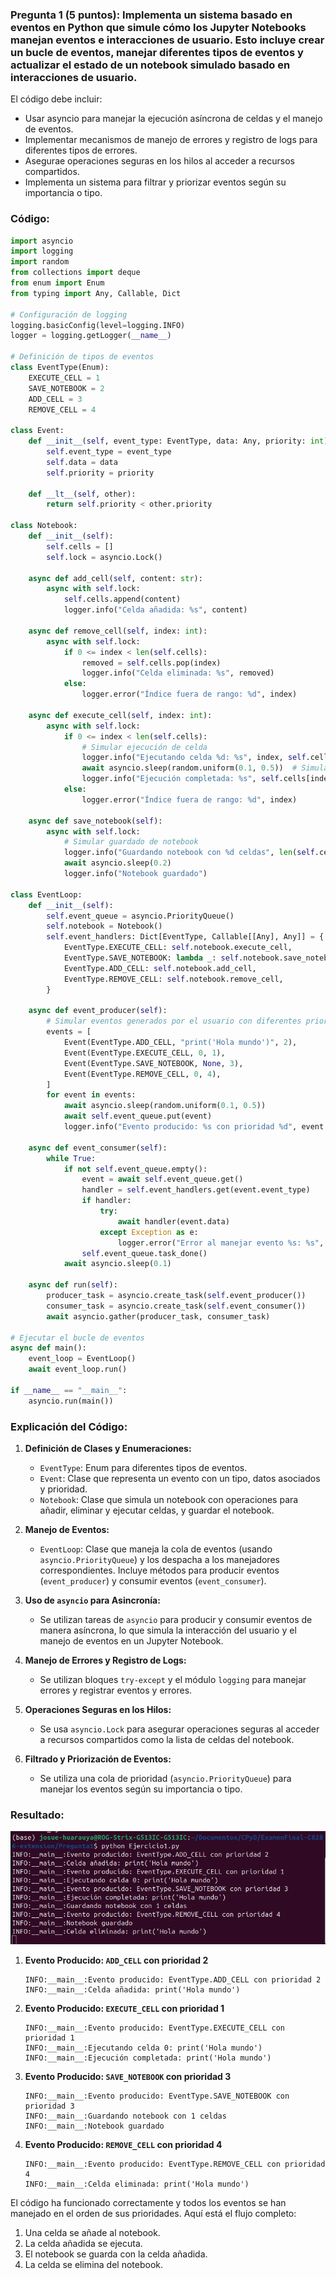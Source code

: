### Pregunta 1 (5 puntos): Implementa un sistema basado en eventos en Python que simule cómo los Jupyter Notebooks manejan eventos e interacciones de usuario. Esto incluye crear un bucle de eventos, manejar diferentes tipos de eventos y actualizar el estado de un notebook simulado basado en interacciones de usuario.

El código debe incluir:

- Usar asyncio para manejar la ejecución asíncrona de celdas y el manejo de eventos.
- Implementar mecanismos de manejo de errores y registro de logs para diferentes tipos de errores.
- Asegurae operaciones seguras en los hilos al acceder a recursos compartidos.
- Implementa un sistema para filtrar y priorizar eventos según su importancia o tipo.

### Código:

```python
import asyncio
import logging
import random
from collections import deque
from enum import Enum
from typing import Any, Callable, Dict

# Configuración de logging
logging.basicConfig(level=logging.INFO)
logger = logging.getLogger(__name__)

# Definición de tipos de eventos
class EventType(Enum):
    EXECUTE_CELL = 1
    SAVE_NOTEBOOK = 2
    ADD_CELL = 3
    REMOVE_CELL = 4

class Event:
    def __init__(self, event_type: EventType, data: Any, priority: int):
        self.event_type = event_type
        self.data = data
        self.priority = priority

    def __lt__(self, other):
        return self.priority < other.priority

class Notebook:
    def __init__(self):
        self.cells = []
        self.lock = asyncio.Lock()

    async def add_cell(self, content: str):
        async with self.lock:
            self.cells.append(content)
            logger.info("Celda añadida: %s", content)

    async def remove_cell(self, index: int):
        async with self.lock:
            if 0 <= index < len(self.cells):
                removed = self.cells.pop(index)
                logger.info("Celda eliminada: %s", removed)
            else:
                logger.error("Índice fuera de rango: %d", index)

    async def execute_cell(self, index: int):
        async with self.lock:
            if 0 <= index < len(self.cells):
                # Simular ejecución de celda
                logger.info("Ejecutando celda %d: %s", index, self.cells[index])
                await asyncio.sleep(random.uniform(0.1, 0.5))  # Simular tiempo de ejecución
                logger.info("Ejecución completada: %s", self.cells[index])
            else:
                logger.error("Índice fuera de rango: %d", index)

    async def save_notebook(self):
        async with self.lock:
            # Simular guardado de notebook
            logger.info("Guardando notebook con %d celdas", len(self.cells))
            await asyncio.sleep(0.2)
            logger.info("Notebook guardado")

class EventLoop:
    def __init__(self):
        self.event_queue = asyncio.PriorityQueue()
        self.notebook = Notebook()
        self.event_handlers: Dict[EventType, Callable[[Any], Any]] = {
            EventType.EXECUTE_CELL: self.notebook.execute_cell,
            EventType.SAVE_NOTEBOOK: lambda _: self.notebook.save_notebook(),
            EventType.ADD_CELL: self.notebook.add_cell,
            EventType.REMOVE_CELL: self.notebook.remove_cell,
        }

    async def event_producer(self):
        # Simular eventos generados por el usuario con diferentes prioridades
        events = [
            Event(EventType.ADD_CELL, "print('Hola mundo')", 2),
            Event(EventType.EXECUTE_CELL, 0, 1),
            Event(EventType.SAVE_NOTEBOOK, None, 3),
            Event(EventType.REMOVE_CELL, 0, 4),
        ]
        for event in events:
            await asyncio.sleep(random.uniform(0.1, 0.5))
            await self.event_queue.put(event)
            logger.info("Evento producido: %s con prioridad %d", event.event_type, event.priority)

    async def event_consumer(self):
        while True:
            if not self.event_queue.empty():
                event = await self.event_queue.get()
                handler = self.event_handlers.get(event.event_type)
                if handler:
                    try:
                        await handler(event.data)
                    except Exception as e:
                        logger.error("Error al manejar evento %s: %s", event.event_type, e)
                self.event_queue.task_done()
            await asyncio.sleep(0.1)

    async def run(self):
        producer_task = asyncio.create_task(self.event_producer())
        consumer_task = asyncio.create_task(self.event_consumer())
        await asyncio.gather(producer_task, consumer_task)

# Ejecutar el bucle de eventos
async def main():
    event_loop = EventLoop()
    await event_loop.run()

if __name__ == "__main__":
    asyncio.run(main())
```

### Explicación del Código:

1. **Definición de Clases y Enumeraciones:**
   - `EventType`: Enum para diferentes tipos de eventos.
   - `Event`: Clase que representa un evento con un tipo, datos asociados y prioridad.
   - `Notebook`: Clase que simula un notebook con operaciones para añadir, eliminar y ejecutar celdas, y guardar el notebook.

2. **Manejo de Eventos:**
   - `EventLoop`: Clase que maneja la cola de eventos (usando `asyncio.PriorityQueue`) y los despacha a los manejadores correspondientes. Incluye métodos para producir eventos (`event_producer`) y consumir eventos (`event_consumer`).

3. **Uso de `asyncio` para Asincronía:**
   - Se utilizan tareas de `asyncio` para producir y consumir eventos de manera asíncrona, lo que simula la interacción del usuario y el manejo de eventos en un Jupyter Notebook.

4. **Manejo de Errores y Registro de Logs:**
   - Se utilizan bloques `try-except` y el módulo `logging` para manejar errores y registrar eventos y errores.

5. **Operaciones Seguras en los Hilos:**
   - Se usa `asyncio.Lock` para asegurar operaciones seguras al acceder a recursos compartidos como la lista de celdas del notebook.

6. **Filtrado y Priorización de Eventos:**
   - Se utiliza una cola de prioridad (`asyncio.PriorityQueue`) para manejar los eventos según su importancia o tipo.

### Resultado:

![alt text](<Captura desde 2024-07-14 21-34-49.png>)

1. **Evento Producido: `ADD_CELL` con prioridad 2**
   ```
   INFO:__main__:Evento producido: EventType.ADD_CELL con prioridad 2
   INFO:__main__:Celda añadida: print('Hola mundo')
   ```
2. **Evento Producido: `EXECUTE_CELL` con prioridad 1**
   ```
   INFO:__main__:Evento producido: EventType.EXECUTE_CELL con prioridad 1
   INFO:__main__:Ejecutando celda 0: print('Hola mundo')
   INFO:__main__:Ejecución completada: print('Hola mundo')
   ```
3. **Evento Producido: `SAVE_NOTEBOOK` con prioridad 3**
   ```
   INFO:__main__:Evento producido: EventType.SAVE_NOTEBOOK con prioridad 3
   INFO:__main__:Guardando notebook con 1 celdas
   INFO:__main__:Notebook guardado
   ```
4. **Evento Producido: `REMOVE_CELL` con prioridad 4**
   ```
   INFO:__main__:Evento producido: EventType.REMOVE_CELL con prioridad 4
   INFO:__main__:Celda eliminada: print('Hola mundo')
   ```

El código ha funcionado correctamente y todos los eventos se han manejado en el orden de sus prioridades. Aquí está el flujo completo:
1. Una celda se añade al notebook.
2. La celda añadida se ejecuta.
3. El notebook se guarda con la celda añadida.
4. La celda se elimina del notebook.
